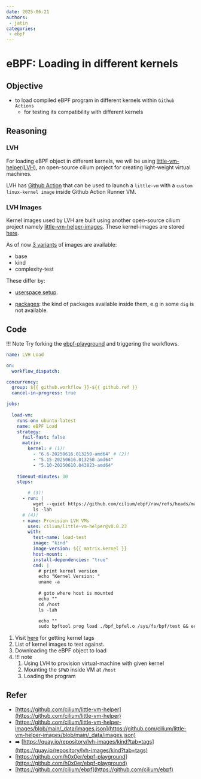 ```yaml
---
date: 2025-06-21
authors:
 - jatin
categories:
 - ebpf
---
```


# eBPF: Loading in different kernels


## Objective

- to load compiled eBPF program in different kernels within `Github Actions`
    - for testing its compatibility with different kernels
 
<!-- more -->


## Reasoning

### LVH

For loading eBPF object in different kernels, we will be using [little-vm-helper(LVH)](https://github.com/cilium/little-vm-helper), an open-source cilium project for creating light-weight virtual machines.


LVH has [Github Action](https://github.com/cilium/little-vm-helper/blob/main/action.yaml) that can be used to launch a `little-vm` with a `custom linux-kernel image` inside Github Action Runner VM. 

### LVH Images

Kernel images used by LVH are built using another open-source cilium project namely [little-vm-helper-images](https://github.com/cilium/little-vm-helper-images). 
These kernel-images are stored [here](https://quay.io/repository/lvh-images/kind?tab=tags).

As of now [3 variants](https://github.com/cilium/little-vm-helper-images/blob/main/_data/images.json) of images are available:

 - base
 - kind
 - complexity-test

These differ by:

  - [userspace setup](https://github.com/cilium/little-vm-helper-images/blob/a9fad6b573f8ccb8f40eacb45268ef1b19073ba6/_data/images.json#L18-L33).

  - [packages](https://github.com/cilium/little-vm-helper-images/blob/a9fad6b573f8ccb8f40eacb45268ef1b19073ba6/_data/images.json#L3-L18): the kind of packages available inside them, e.g in some `dig` is not available.


## Code


!!! Note
    Try forking the [ebpf-playground](https://github.com/h0x0er/ebpf-playground) and triggering the workflows.

```yaml title="load.yml" linenums="1"
name: LVH Load

on:
  workflow_dispatch:

concurrency:
  group: ${{ github.workflow }}-${{ github.ref }}
  cancel-in-progress: true

jobs:
 
  load-vm:
    runs-on: ubuntu-latest
    name: eBPF Load
    strategy:
      fail-fast: false
      matrix:
        kernel: # (1)!
          - "6.6-20250616.013250-amd64" # (2)!
          - "5.15-20250616.013250-amd64"
          - "5.10-20250610.043823-amd64"
          
    timeout-minutes: 10
    steps:

        # (3)!
      - run: | 
          wget --quiet https://github.com/cilium/ebpf/raw/refs/heads/main/examples/cgroup_skb/bpf_bpfel.o  
          ls -lah
      # (4)!
      - name: Provision LVH VMs
        uses: cilium/little-vm-helper@v0.0.23
        with:
          test-name: load-test
          image: "kind"
          image-version: ${{ matrix.kernel }}
          host-mount: .
          install-dependencies: "true"
          cmd: |
            # print kernel version
            echo "Kernel Version: "
            uname -a
            
            # goto where host is mounted
            echo ""
            cd /host
            ls -lah

            echo ""
            sudo bpftool prog load ./bpf_bpfel.o /sys/fs/bpf/test && echo "Load Success"

```

1. Visit [here](https://quay.io/repository/lvh-images/kind?tab=tags) for getting kernel tags
2. List of kernel images to test against.
3. Downloading the eBPF object to load
4. !!! note
    1. Using LVH to provision virtual-machine with given kernel
    2. Mounting the `$PWD` inside VM at `/host`
    3. Loading the program




## Refer

- [https://github.com/cilium/little-vm-helper](https://github.com/cilium/little-vm-helper)
- [https://github.com/cilium/little-vm-helper-images/blob/main/_data/images.json](https://github.com/cilium/little-vm-helper-images/blob/main/_data/images.json)
- :arrow_right: [https://quay.io/repository/lvh-images/kind?tab=tags](https://quay.io/repository/lvh-images/kind?tab=tags)
- [https://github.com/h0x0er/ebpf-playground](https://github.com/h0x0er/ebpf-playground)
- [https://github.com/cilium/ebpf](https://github.com/cilium/ebpf)